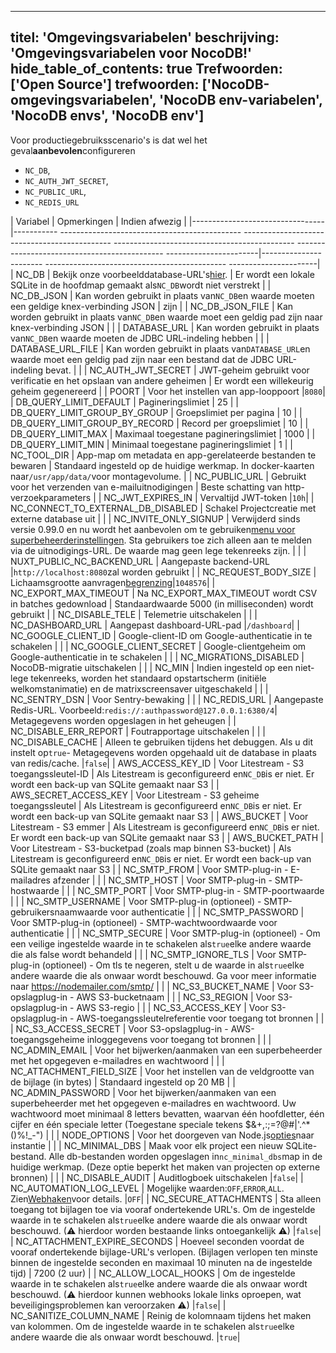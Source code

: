 ***

titel: 'Omgevingsvariabelen'
beschrijving: 'Omgevingsvariabelen voor NocoDB!'
hide_table_of_contents: true
Trefwoorden: \['Open Source']
trefwoorden: \['NocoDB-omgevingsvariabelen', 'NocoDB env-variabelen', 'NocoDB envs', 'NocoDB env']
--------------------------------------------------------------------------------------------------

Voor productiegebruiksscenario's is dat wel het geval**aanbevolen**configureren

* `NC_DB`,
* `NC_AUTH_JWT_SECRET`,
* `NC_PUBLIC_URL`,
* `NC_REDIS_URL`

| Variabel | Opmerkingen | Indien afwezig |
|---------------------------------|----------- --------------------------------------------- --------------------------------------------- --------------------------------------------- --------------------------------------------- -----------------------|----------------------- --------------------------------------------- ----------------------|
| NC\_DB | Bekijk onze voorbeelddatabase-URL's[hier](https://github.com/nocodb/nocodb#docker). | Er wordt een lokale SQLite in de hoofdmap gemaakt als`NC_DB`wordt niet verstrekt |
| NC\_DB\_JSON | Kan worden gebruikt in plaats van`NC_DB`en waarde moeten een geldige knex-verbinding JSON | zijn |
| NC\_DB\_JSON\_FILE | Kan worden gebruikt in plaats van`NC_DB`en waarde moet een geldig pad zijn naar knex-verbinding JSON | |
| DATABASE\_URL | Kan worden gebruikt in plaats van`NC_DB`en waarde moeten de JDBC URL-indeling hebben | |
| DATABASE\_URL\_FILE | Kan worden gebruikt in plaats van`DATABASE_URL`en waarde moet een geldig pad zijn naar een bestand dat de JDBC URL-indeling bevat. | |
| NC\_AUTH\_JWT\_SECRET | JWT-geheim gebruikt voor verificatie en het opslaan van andere geheimen | Er wordt een willekeurig geheim gegenereerd |
| POORT | Voor het instellen van app-looppoort |`8080`|
| DB\_QUERY\_LIMIT\_DEFAULT | Pagineringslimiet | 25 |
| DB\_QUERY\_LIMIT\_GROUP\_BY\_GROUP | Groepslimiet per pagina | 10 |
| DB\_QUERY\_LIMIT\_GROUP\_BY\_RECORD | Record per groepslimiet | 10 |
| DB\_QUERY\_LIMIT\_MAX | Maximaal toegestane pagineringslimiet | 1000 |
| DB\_QUERY\_LIMIT\_MIN | Minimaal toegestane pagineringslimiet | 1 |
| NC\_TOOL\_DIR | App-map om metadata en app-gerelateerde bestanden te bewaren | Standaard ingesteld op de huidige werkmap. In docker-kaarten naar`/usr/app/data/`voor montagevolume. |
| NC\_PUBLIC\_URL | Gebruikt voor het verzenden van e-mailuitnodigingen | Beste schatting van http-verzoekparameters |
| NC\_JWT\_EXPIRES\_IN | Vervaltijd JWT-token |`10h`|
| NC\_CONNECT\_TO\_EXTERNAL\_DB\_DISABLED | Schakel Projectcreatie met externe database uit | |
| NC\_INVITE\_ONLY\_SIGNUP | Verwijderd sinds versie 0.99.0 en nu wordt het aanbevolen om te gebruiken[menu voor superbeheerderinstellingen](/account-settings/oss-specific-details#enable--disable-signup). Sta gebruikers toe zich alleen aan te melden via de uitnodigings-URL. De waarde mag geen lege tekenreeks zijn. | |
| NUXT\_PUBLIC\_NC\_BACKEND\_URL | Aangepaste backend-URL |`http://localhost:8080`zal worden gebruikt |
| NC\_REQUEST\_BODY\_SIZE | Lichaamsgrootte aanvragen[begrenzing](https://expressjs.com/en/resources/middleware/body-parser.html#limit)|`1048576`|
| NC\_EXPORT\_MAX\_TIMEOUT | Na NC\_EXPORT\_MAX\_TIMEOUT wordt CSV in batches gedownload | Standaardwaarde 5000 (in milliseconden) wordt gebruikt |
| NC\_DISABLE\_TELE | Telemetrie uitschakelen | |
| NC\_DASHBOARD\_URL | Aangepast dashboard-URL-pad |`/dashboard`|
| NC\_GOOGLE\_CLIENT\_ID | Google-client-ID om Google-authenticatie in te schakelen | |
| NC\_GOOGLE\_CLIENT\_SECRET | Google-clientgeheim om Google-authenticatie in te schakelen | |
| NC\_MIGRATIONS\_DISABLED | NocoDB-migratie uitschakelen | |
| NC\_MIN | Indien ingesteld op een niet-lege tekenreeks, worden het standaard opstartscherm (initiële welkomstanimatie) en de matrixscreensaver uitgeschakeld | |
| NC\_SENTRY\_DSN | Voor Sentry-bewaking | |
| NC\_REDIS\_URL | Aangepaste Redis-URL. Voorbeeld:`redis://:authpassword@127.0.0.1:6380/4`| Metagegevens worden opgeslagen in het geheugen |
| NC\_DISABLE\_ERR\_REPORT | Foutrapportage uitschakelen | |
| NC\_DISABLE\_CACHE | Alleen te gebruiken tijdens het debuggen. Als u dit instelt op`true`- Metagegevens worden opgehaald uit de database in plaats van redis/cache. |`false`|
| AWS\_ACCESS\_KEY\_ID | Voor Litestream - S3 toegangssleutel-ID | Als Litestream is geconfigureerd en`NC_DB`is er niet. Er wordt een back-up van SQLite gemaakt naar S3 |
| AWS\_SECRET\_ACCESS\_KEY | Voor Litestream - S3 geheime toegangssleutel | Als Litestream is geconfigureerd en`NC_DB`is er niet. Er wordt een back-up van SQLite gemaakt naar S3 |
| AWS\_BUCKET | Voor Litestream - S3 emmer | Als Litestream is geconfigureerd en`NC_DB`is er niet. Er wordt een back-up van SQLite gemaakt naar S3 |
| AWS\_BUCKET\_PATH | Voor Litestream - S3-bucketpad (zoals map binnen S3-bucket) | Als Litestream is geconfigureerd en`NC_DB`is er niet. Er wordt een back-up van SQLite gemaakt naar S3 |
| NC\_SMTP\_FROM | Voor SMTP-plug-in - E-mailadres afzender | |
| NC\_SMTP\_HOST | Voor SMTP-plug-in - SMTP-hostwaarde | |
| NC\_SMTP\_PORT | Voor SMTP-plug-in - SMTP-poortwaarde | |
| NC\_SMTP\_USERNAME | Voor SMTP-plug-in (optioneel) - SMTP-gebruikersnaamwaarde voor authenticatie | |
| NC\_SMTP\_PASSWORD | Voor SMTP-plug-in (optioneel) - SMTP-wachtwoordwaarde voor authenticatie | |
| NC\_SMTP\_SECURE | Voor SMTP-plug-in (optioneel) - Om een ​​veilige ingestelde waarde in te schakelen als`true`elke andere waarde die als false wordt behandeld | |
| NC\_SMTP\_IGNORE\_TLS | Voor SMTP-plug-in (optioneel) - Om tls te negeren, stelt u de waarde in als`true`elke andere waarde die als onwaar wordt beschouwd. Ga voor meer informatie naar https://nodemailer.com/smtp/ | |
| NC\_S3\_BUCKET\_NAME | Voor S3-opslagplug-in - AWS S3-bucketnaam | |
| NC\_S3\_REGION | Voor S3-opslagplug-in - AWS S3-regio | |
| NC\_S3\_ACCESS\_KEY | Voor S3-opslagplug-in - AWS-toegangssleutelreferentie voor toegang tot bronnen | |
| NC\_S3\_ACCESS\_SECRET | Voor S3-opslagplug-in - AWS-toegangsgeheime inloggegevens voor toegang tot bronnen | |
| NC\_ADMIN\_EMAIL | Voor het bijwerken/aanmaken van een superbeheerder met het opgegeven e-mailadres en wachtwoord | |
| NC\_ATTACHMENT\_FIELD\_SIZE | Voor het instellen van de veldgrootte van de bijlage (in bytes) | Standaard ingesteld op 20 MB |
| NC\_ADMIN\_PASSWORD | Voor het bijwerken/aanmaken van een superbeheerder met het opgegeven e-mailadres en wachtwoord. Uw wachtwoord moet minimaal 8 letters bevatten, waarvan één hoofdletter, één cijfer en één speciale letter (Toegestane speciale tekens $&+,:;=?@#|'.^*()%!_-") | |
| NODE\_OPTIONS | Voor het doorgeven van Node.js[opties](https://nodejs.org/api/cli.html#node_optionsoptions)naar instantie | |
| NC\_MINIMAL\_DBS | Maak voor elk project een nieuw SQLite-bestand. Alle db-bestanden worden opgeslagen in`nc_minimal_dbs`map in de huidige werkmap. (Deze optie beperkt het maken van projecten op externe bronnen) | |
| NC\_DISABLE\_AUDIT | Auditlogboek uitschakelen |`false`|
| NC\_AUTOMATION\_LOG\_LEVEL | Mogelijke waarden:`OFF`,`ERROR`,`ALL`. Zien[Webhaken](/automation/webhook/create-webhook#call-log)voor details. |`OFF`|
| NC\_SECURE\_ATTACHMENTS | Sta alleen toegang tot bijlagen toe via vooraf ondertekende URL's. Om de ingestelde waarde in te schakelen als`true`elke andere waarde die als onwaar wordt beschouwd. (⚠ hierdoor worden bestaande links ontoegankelijk ⚠) |`false`|
| NC\_ATTACHMENT\_EXPIRE\_SECONDS | Hoeveel seconden voordat de vooraf ondertekende bijlage-URL's verlopen. (Bijlagen verlopen ten minste binnen de ingestelde seconden en maximaal 10 minuten na de ingestelde tijd) | 7200 (2 uur) |
| NC\_ALLOW\_LOCAL\_HOOKS | Om de ingestelde waarde in te schakelen als`true`elke andere waarde die als onwaar wordt beschouwd. (⚠ hierdoor kunnen webhooks lokale links oproepen, wat beveiligingsproblemen kan veroorzaken ⚠) |`false`|
| NC\_SANITIZE\_COLUMN\_NAME | Reinig de kolomnaam tijdens het maken van kolommen. Om de ingestelde waarde in te schakelen als`true`elke andere waarde die als onwaar wordt beschouwd. |`true`|

